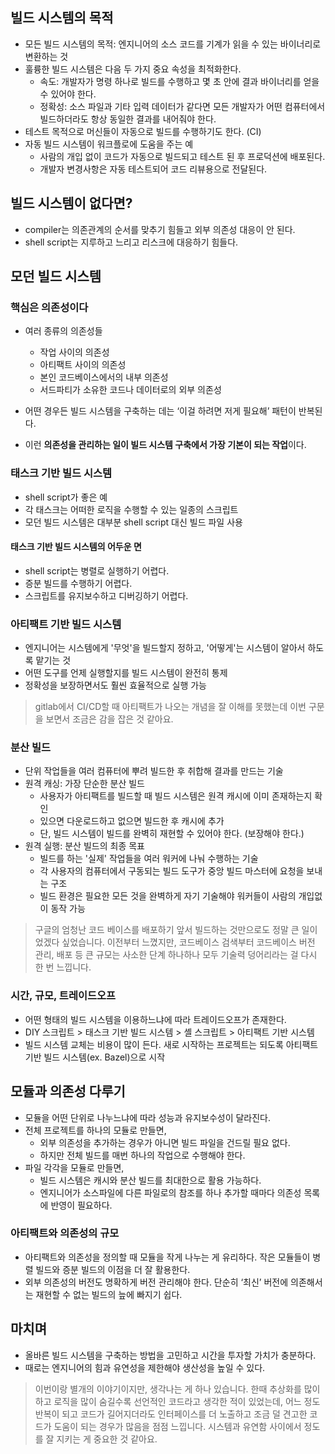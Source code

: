## 빌드 시스템의 목적

- 모든 빌드 시스템의 목적: 엔지니어의 소스 코드를 기계가 읽을 수 있는 바이너리로 변환하는 것
- 훌륭한 빌드 시스템은 다음 두 가지 중요 속성을 최적화한다.
  - 속도: 개발자가 명령 하나로 빌드를 수행하고 몇 초 안에 결과 바이너리를 얻을 수 있어야 한다.
  - 정확성: 소스 파일과 기타 입력 데이터가 같다면 모든 개발자가 어떤 컴퓨터에서 빌드하더라도 항상 동일한 결과를 내어줘야 한다.
- 테스트 목적으로 머신들이 자동으로 빌드를 수행하기도 한다. (CI)
- 자동 빌드 시스템이 워크플로에 도움을 주는 예
  - 사람의 개입 없이 코드가 자동으로 빌드되고 테스트 된 후 프로덕션에 배포된다.
  - 개발자 변경사항은 자동 테스트되어 코드 리뷰용으로 전달된다.

## 빌드 시스템이 없다면?

- compiler는 의존관계의 순서를 맞추기 힘들고 외부 의존성 대응이 안 된다.
- shell script는 지루하고 느리고 리스크에 대응하기 힘들다.

## 모던 빌드 시스템

### 핵심은 의존성이다

- 여러 종류의 의존성들

  - 작업 사이의 의존성
  - 아티팩트 사이의 의존성
  - 본인 코드베이스에서의 내부 의존성
  - 서드파티가 소유한 코드나 데이터로의 외부 의존성

- 어떤 경우든 빌드 시스템을 구축하는 데는 ‘이걸 하려면 저게 필요해’ 패턴이 반복된다.
- 이런 **의존성을 관리하는 일이 빌드 시스템 구축에서 가장 기본이 되는 작업**이다.

### 태스크 기반 빌드 시스템

- shell script가 좋은 예
- 각 태스크는 어떠한 로직을 수행할 수 있는 일종의 스크립트
- 모던 빌드 시스템은 대부분 shell script 대신 빌드 파일 사용

#### 태스크 기반 빌드 시스템의 어두운 면

- shell script는 병렬로 실행하기 어렵다.
- 증분 빌드를 수행하기 어렵다.
- 스크립트를 유지보수하고 디버깅하기 어렵다.

### 아티팩트 기반 빌드 시스템

- 엔지니어는 시스템에게 '무엇'을 빌드할지 정하고, '어떻게'는 시스템이 알아서 하도록 맡기는 것
- 어떤 도구를 언제 실행할지를 빌드 시스템이 완전히 통제
- 정확성을 보장하면서도 훨씬 효율적으로 실행 가능

> gitlab에서 CI/CD할 때 아티팩트가 나오는 개념을 잘 이해를 못했는데 이번 구문을 보면서 조금은 감을 잡은 것 같아요.

### 분산 빌드

- 단위 작업들을 여러 컴퓨터에 뿌려 빌드한 후 취합해 결과를 만드는 기술
- 원격 캐싱: 가장 단순한 분산 빌드
  - 사용자가 아티팩트를 빌드할 때 빌드 시스템은 원격 캐시에 이미 존재하는지 확인
  - 있으면 다운로드하고 없으면 빌드한 후 캐시에 추가
  - 단, 빌드 시스템이 빌드를 완벽히 재현할 수 있어야 한다. (보장해야 한다.)
- 원격 실행: 분산 빌드의 최종 목표
  - 빌드를 하는 '실제' 작업들을 여러 워커에 나눠 수행하는 기술
  - 각 사용자의 컴퓨터에서 구동되는 빌드 도구가 중앙 빌드 마스터에 요청을 보내는 구조
  - 빌드 환경은 필요한 모든 것을 완벽하게 자기 기술해야 워커들이 사람의 개입없이 동작 가능

> 구글의 엄청난 코드 베이스를 배포하기 앞서 빌드하는 것만으로도 정말 큰 일이었겠다 싶었습니다. 이전부터 느꼈지만, 코드베이스 검색부터 코드베이스 버전 관리, 배포 등 큰 규모는 사소한 단계 하나하나 모두 기술력 덩어리라는 걸 다시 한 번 느낍니다.

### 시간, 규모, 트레이드오프

- 어떤 형태의 빌드 시스템을 이용하느냐에 따라 트레이드오프가 존재한다.
- DIY 스크립트 > 태스크 기반 빌드 시스템 > 셸 스크립트 > 아티팩트 기반 시스템
- 빌드 시스템 교체는 비용이 많이 든다. 새로 시작하는 프로젝트는 되도록 아티팩트 기반 빌드 시스템(ex. Bazel)으로 시작

## 모듈과 의존성 다루기

- 모듈을 어떤 단위로 나누느냐에 따라 성능과 유지보수성이 달라진다.
- 전체 프로젝트를 하나의 모듈로 만들면,
  - 외부 의존성을 추가하는 경우가 아니면 빌드 파일을 건드릴 필요 없다.
  - 하지만 전체 빌드를 매번 하나의 작업으로 수행해야 한다.
- 파일 각각을 모듈로 만들면,
  - 빌드 시스템은 캐시와 분산 빌드를 최대한으로 활용 가능하다.
  - 엔지니어가 소스파일에 다른 파일로의 참조를 하나 추가할 때마다 의존성 목록에 반영이 필요하다.

### 아티팩트와 의존성의 규모

- 아티팩트와 의존성을 정의할 때 모듈을 작게 나누는 게 유리하다. 작은 모듈들이 병렬 빌드와 증분 빌드의 이점을 더 잘 활용한다.
- 외부 의존성의 버전도 명확하게 버전 관리해야 한다. 단순히 ‘최신’ 버전에 의존해서는 재현할 수 없는 빌드의 늪에 빠지기 쉽다.

## 마치며

- 올바른 빌드 시스템을 구축하는 방법을 고민하고 시간을 투자할 가치가 충분하다.
- 때로는 엔지니어의 힘과 유연성을 제한해야 생산성을 높일 수 있다.

> 이번이랑 별개의 이야기이지만, 생각나는 게 하나 있습니다. 한때 추상화를 많이 하고 로직을 많이 숨길수록 선언적인 코드라고 생각한 적이 있었는데, 어느 정도 반복이 되고 코드가 길어지더라도 인터페이스를 더 노출하고 조금 덜 견고한 코드가 도움이 되는 경우가 많음을 점점 느낍니다. 시스템과 유연함 사이에서 정도를 잘 지키는 게 중요한 것 같아요.
